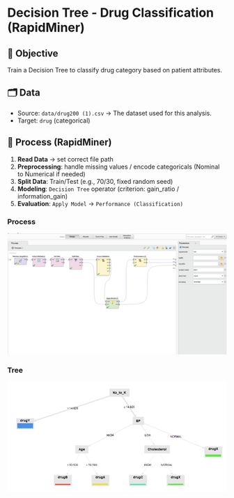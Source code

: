 # Decision Tree - Drug Classification (RapidMiner)
##  🎯 Objective 
Train a Decision Tree to classify drug category based on patient attributes.
##  🗂 Data
- Source: `data/drug200 (1).csv` → The dataset used for this analysis.
- Target: `drug` (categorical)
## 🔄 Process (RapidMiner)
1. **Read Data** → set correct file path  
2. **Preprocessing**: handle missing values / encode categoricals (Nominal to Numerical if needed)  
3. **Split Data**: Train/Test (e.g., 70/30, fixed random seed)  
4. **Modeling**: `Decision Tree` operator (criterion: gain_ratio / information_gain)  
5. **Evaluation**: `Apply Model` → `Performance (Classification)`

### Process
![Process](./screenshots/process.png)
### Tree
![Tree](./screenshots/tree.png)
